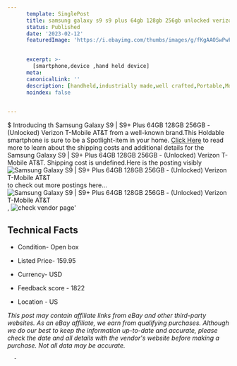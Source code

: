 ```yaml
---
      template: SinglePost
      title: samsung galaxy s9 s9 plus 64gb 128gb 256gb unlocked verizon t mobile at t
      status: Published
      date: '2023-02-12'
      featuredImage: 'https://i.ebayimg.com/thumbs/images/g/fKgAAOSwPwFioNT3/s-l225.jpg'
       

      excerpt: >-
        [smartphone,device ,hand held device]
      meta:
      canonicalLink: ''
      description: [handheld,industrially made,well crafted,Portable,Mobile,Compact,Convenient,Lightweight,Maneuverable,Man-portable,Miniature,Carriable,Hand-held,Light,Holdable,Transportable,Mobile device,Pocket-sized,On-the-go,Wireless,Cordless,Compact size,Convenient size, smartphone,device ,hand held device]
      noindex: false
      

---
```

$
      Introducing th Samsung Galaxy S9 | S9+ Plus 64GB 128GB 256GB - (Unlocked) Verizon T-Mobile AT&T from a well-known brand.This Holdable smartphone is sure to be a Spotlight-item in your home. [Click Here](https://www.ebay.com/itm/255573438198?hash=item3b815d2ef6%3Ag%3AfKgAAOSwPwFioNT3&mkevt=1&mkcid=1&mkrid=711-53200-19255-0&campid=%253CePNCampaignId%253E&customid=%253CreferenceId%253E&toolid=10049) to read more to learn about the shipping costs and additional details for the Samsung Galaxy S9 | S9+ Plus 64GB 128GB 256GB - (Unlocked) Verizon T-Mobile AT&T. Shipping cost is undefined.Here is the posting visibly ![Samsung Galaxy S9 | S9+ Plus 64GB 128GB 256GB - (Unlocked) Verizon T-Mobile AT&T](https://i.ebayimg.com/thumbs/images/g/fKgAAOSwPwFioNT3/s-l225.jpg) to check out more postings here... ![Samsung Galaxy S9 | S9+ Plus 64GB 128GB 256GB - (Unlocked) Verizon T-Mobile AT&T](https://i.ebayimg.com/images/g/fKgAAOSwPwFioNT3/s-l1600.jpg), ![check vendor page](https://origin-galleryplus.ebayimg.com/ws/web/255573438198_2_0_1/225x225.jpg)'

      

 ## Technical Facts 



     
      

 - Condition- Open box 


      

 - Listed Price- 159.95 


      

 - Currency- USD 


      

 - Feedback score - 1822 


      

 - Location - US 


      
      

 *_This post may contain affiliate links from eBay and other third-party websites. As an eBay affiliate, we earn from qualifying purchases. Although we do our best to keep the information up-to-date and accurate, please check the date and all details with the vendor's website before making a purchase. Not all data may be accurate._*




      -
